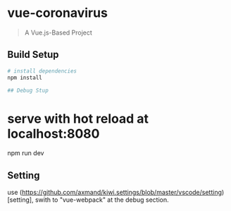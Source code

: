 # vue-coronavirus

> A Vue.js-Based Project

## Build Setup

``` bash
# install dependencies
npm install

## Debug Stup

```
# serve with hot reload at localhost:8080
npm run dev

## Setting
use (https://github.com/axmand/kiwi.settings/blob/master/vscode/setting)[setting], swith to "vue-webpack" at the debug section.


